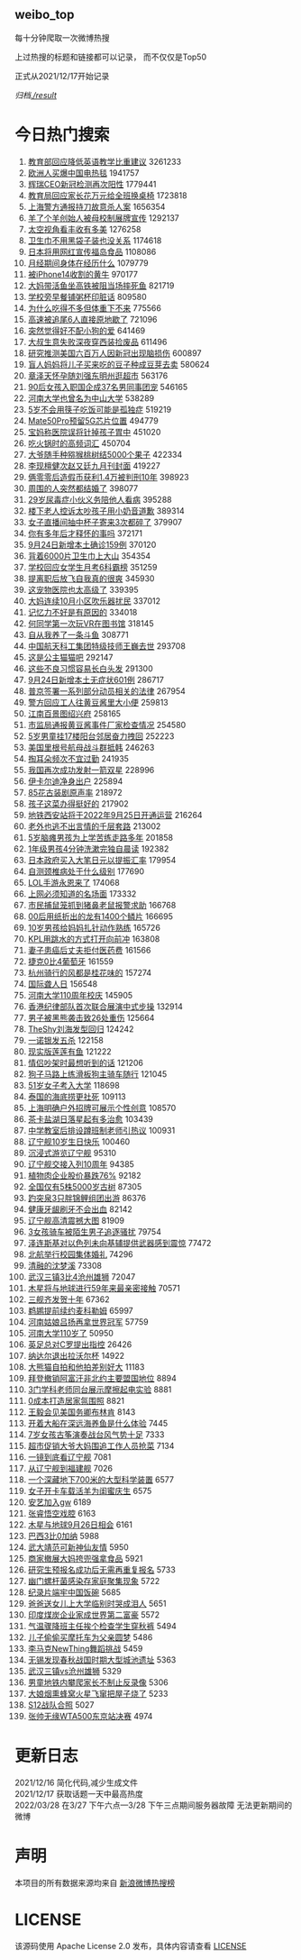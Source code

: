 weibo_top  
---
每十分钟爬取一次微博热搜  

上过热搜的标题和链接都可以记录， 而不仅仅是Top50

正式从2021/12/17开始记录  

*归档[./result](./result/)*

# 今日热门搜索  
1. [教育部回应降低英语教学比重建议](https://s.weibo.com//weibo?q=%23%E6%95%99%E8%82%B2%E9%83%A8%E5%9B%9E%E5%BA%94%E9%99%8D%E4%BD%8E%E8%8B%B1%E8%AF%AD%E6%95%99%E5%AD%A6%E6%AF%94%E9%87%8D%E5%BB%BA%E8%AE%AE%23&t=31&band_rank=1&Refer=top) 3261233
2. [欧洲人买爆中国电热毯](https://s.weibo.com//weibo?q=%23%E6%AC%A7%E6%B4%B2%E4%BA%BA%E4%B9%B0%E7%88%86%E4%B8%AD%E5%9B%BD%E7%94%B5%E7%83%AD%E6%AF%AF%23&t=31&band_rank=2&Refer=top) 1941757
3. [辉瑞CEO新冠检测再次阳性](https://s.weibo.com//weibo?q=%23%E8%BE%89%E7%91%9ECEO%E6%96%B0%E5%86%A0%E6%A3%80%E6%B5%8B%E5%86%8D%E6%AC%A1%E9%98%B3%E6%80%A7%23&t=31&band_rank=1&Refer=top) 1779441
4. [教育局回应家长花万元给全班换桌椅](https://s.weibo.com//weibo?q=%23%E6%95%99%E8%82%B2%E5%B1%80%E5%9B%9E%E5%BA%94%E5%AE%B6%E9%95%BF%E8%8A%B1%E4%B8%87%E5%85%83%E7%BB%99%E5%85%A8%E7%8F%AD%E6%8D%A2%E6%A1%8C%E6%A4%85%23&t=31&band_rank=1&Refer=top) 1723818
5. [上海警方通报持刀故意杀人案](https://s.weibo.com//weibo?q=%E4%B8%8A%E6%B5%B7%E8%AD%A6%E6%96%B9%E9%80%9A%E6%8A%A5%E6%8C%81%E5%88%80%E6%95%85%E6%84%8F%E6%9D%80%E4%BA%BA%E6%A1%88&t=31&band_rank=1&Refer=top) 1656354
6. [羊了个羊创始人被母校制展牌宣传](https://s.weibo.com//weibo?q=%23%E7%BE%8A%E4%BA%86%E4%B8%AA%E7%BE%8A%E5%88%9B%E5%A7%8B%E4%BA%BA%E8%A2%AB%E6%AF%8D%E6%A0%A1%E5%88%B6%E5%B1%95%E7%89%8C%E5%AE%A3%E4%BC%A0%23&t=31&band_rank=1&Refer=top) 1292137
7. [太空视角看丰收有多美](https://s.weibo.com//weibo?q=%23%E5%A4%AA%E7%A9%BA%E8%A7%86%E8%A7%92%E7%9C%8B%E4%B8%B0%E6%94%B6%E6%9C%89%E5%A4%9A%E7%BE%8E%23&t=31&band_rank=3&Refer=top) 1276258
8. [卫生巾不用黑袋子装也没关系](https://s.weibo.com//weibo?q=%23%E5%8D%AB%E7%94%9F%E5%B7%BE%E4%B8%8D%E7%94%A8%E9%BB%91%E8%A2%8B%E5%AD%90%E8%A3%85%E4%B9%9F%E6%B2%A1%E5%85%B3%E7%B3%BB%23&t=31&band_rank=4&Refer=top) 1174618
9. [日本将用网红宣传福岛食品](https://s.weibo.com//weibo?q=%23%E6%97%A5%E6%9C%AC%E5%B0%86%E7%94%A8%E7%BD%91%E7%BA%A2%E5%AE%A3%E4%BC%A0%E7%A6%8F%E5%B2%9B%E9%A3%9F%E5%93%81%23&t=31&band_rank=1&Refer=top) 1108086
10. [月经期间身体在经历什么](https://s.weibo.com//weibo?q=%23%E6%9C%88%E7%BB%8F%E6%9C%9F%E9%97%B4%E8%BA%AB%E4%BD%93%E5%9C%A8%E7%BB%8F%E5%8E%86%E4%BB%80%E4%B9%88%23&t=31&band_rank=5&Refer=top) 1079779
11. [被iPhone14收割的黄牛](https://s.weibo.com//weibo?q=%23%E8%A2%ABiPhone14%E6%94%B6%E5%89%B2%E7%9A%84%E9%BB%84%E7%89%9B%23&t=31&band_rank=6&Refer=top) 970177
12. [大妈带活鱼坐高铁被阻当场摔死鱼](https://s.weibo.com//weibo?q=%23%E5%A4%A7%E5%A6%88%E5%B8%A6%E6%B4%BB%E9%B1%BC%E5%9D%90%E9%AB%98%E9%93%81%E8%A2%AB%E9%98%BB%E5%BD%93%E5%9C%BA%E6%91%94%E6%AD%BB%E9%B1%BC%23&t=31&band_rank=4&Refer=top) 821719
13. [学校旁早餐铺粥杯印脏话](https://s.weibo.com//weibo?q=%23%E5%AD%A6%E6%A0%A1%E6%97%81%E6%97%A9%E9%A4%90%E9%93%BA%E7%B2%A5%E6%9D%AF%E5%8D%B0%E8%84%8F%E8%AF%9D%23&t=31&band_rank=5&Refer=top) 809580
14. [为什么吃得不多但体重下不来](https://s.weibo.com//weibo?q=%23%E4%B8%BA%E4%BB%80%E4%B9%88%E5%90%83%E5%BE%97%E4%B8%8D%E5%A4%9A%E4%BD%86%E4%BD%93%E9%87%8D%E4%B8%8B%E4%B8%8D%E6%9D%A5%23&t=31&band_rank=6&Refer=top) 775566
15. [高速被追尾6人直接原地歇了](https://s.weibo.com//weibo?q=%23%E9%AB%98%E9%80%9F%E8%A2%AB%E8%BF%BD%E5%B0%BE6%E4%BA%BA%E7%9B%B4%E6%8E%A5%E5%8E%9F%E5%9C%B0%E6%AD%87%E4%BA%86%23&t=31&band_rank=7&Refer=top) 721096
16. [突然觉得好不配小狗的爱](https://s.weibo.com//weibo?q=%23%E7%AA%81%E7%84%B6%E8%A7%89%E5%BE%97%E5%A5%BD%E4%B8%8D%E9%85%8D%E5%B0%8F%E7%8B%97%E7%9A%84%E7%88%B1%23&t=31&band_rank=10&Refer=top) 641469
17. [大叔生意失败深夜穿西装捡废品](https://s.weibo.com//weibo?q=%23%E5%A4%A7%E5%8F%94%E7%94%9F%E6%84%8F%E5%A4%B1%E8%B4%A5%E6%B7%B1%E5%A4%9C%E7%A9%BF%E8%A5%BF%E8%A3%85%E6%8D%A1%E5%BA%9F%E5%93%81%23&t=31&band_rank=9&Refer=top) 611496
18. [研究推测美国六百万人因新冠出现脑损伤](https://s.weibo.com//weibo?q=%23%E7%A0%94%E7%A9%B6%E6%8E%A8%E6%B5%8B%E7%BE%8E%E5%9B%BD%E5%85%AD%E7%99%BE%E4%B8%87%E4%BA%BA%E5%9B%A0%E6%96%B0%E5%86%A0%E5%87%BA%E7%8E%B0%E8%84%91%E6%8D%9F%E4%BC%A4%23&t=31&band_rank=7&Refer=top) 600897
19. [盲人妈妈将儿子买来吃的豆子种成豆芽去卖](https://s.weibo.com//weibo?q=%23%E7%9B%B2%E4%BA%BA%E5%A6%88%E5%A6%88%E5%B0%86%E5%84%BF%E5%AD%90%E4%B9%B0%E6%9D%A5%E5%90%83%E7%9A%84%E8%B1%86%E5%AD%90%E7%A7%8D%E6%88%90%E8%B1%86%E8%8A%BD%E5%8E%BB%E5%8D%96%23&t=31&band_rank=8&Refer=top) 580624
20. [章泽天怀孕随刘强东明州逛超市](https://s.weibo.com//weibo?q=%23%E7%AB%A0%E6%B3%BD%E5%A4%A9%E6%80%80%E5%AD%95%E9%9A%8F%E5%88%98%E5%BC%BA%E4%B8%9C%E6%98%8E%E5%B7%9E%E9%80%9B%E8%B6%85%E5%B8%82%23&t=31&band_rank=11&Refer=top) 563176
21. [90后女孩入职国企成37名男同事团宠](https://s.weibo.com//weibo?q=%2390%E5%90%8E%E5%A5%B3%E5%AD%A9%E5%85%A5%E8%81%8C%E5%9B%BD%E4%BC%81%E6%88%9037%E5%90%8D%E7%94%B7%E5%90%8C%E4%BA%8B%E5%9B%A2%E5%AE%A0%23&t=31&band_rank=5&Refer=top) 546165
22. [河南大学也曾名为中山大学](https://s.weibo.com//weibo?q=%23%E6%B2%B3%E5%8D%97%E5%A4%A7%E5%AD%A6%E4%B9%9F%E6%9B%BE%E5%90%8D%E4%B8%BA%E4%B8%AD%E5%B1%B1%E5%A4%A7%E5%AD%A6%23&t=31&band_rank=2&Refer=top) 538289
23. [5岁不会用筷子吃饭可能是孤独症](https://s.weibo.com//weibo?q=%235%E5%B2%81%E4%B8%8D%E4%BC%9A%E7%94%A8%E7%AD%B7%E5%AD%90%E5%90%83%E9%A5%AD%E5%8F%AF%E8%83%BD%E6%98%AF%E5%AD%A4%E7%8B%AC%E7%97%87%23&t=31&band_rank=7&Refer=top) 519219
24. [Mate50Pro预留5G芯片位置](https://s.weibo.com//weibo?q=%23Mate50Pro%E9%A2%84%E7%95%995G%E8%8A%AF%E7%89%87%E4%BD%8D%E7%BD%AE%23&t=31&band_rank=8&Refer=top) 494779
25. [宝妈称医院误将针掉孩子胃中](https://s.weibo.com//weibo?q=%23%E5%AE%9D%E5%A6%88%E7%A7%B0%E5%8C%BB%E9%99%A2%E8%AF%AF%E5%B0%86%E9%92%88%E6%8E%89%E5%AD%A9%E5%AD%90%E8%83%83%E4%B8%AD%23&t=31&band_rank=12&Refer=top) 451020
26. [吃火锅时的高频词汇](https://s.weibo.com//weibo?q=%23%E5%90%83%E7%81%AB%E9%94%85%E6%97%B6%E7%9A%84%E9%AB%98%E9%A2%91%E8%AF%8D%E6%B1%87%23&t=31&band_rank=7&Refer=top) 450704
27. [大爷随手种猕猴桃树结5000个果子](https://s.weibo.com//weibo?q=%23%E5%A4%A7%E7%88%B7%E9%9A%8F%E6%89%8B%E7%A7%8D%E7%8C%95%E7%8C%B4%E6%A1%83%E6%A0%91%E7%BB%935000%E4%B8%AA%E6%9E%9C%E5%AD%90%23&t=31&band_rank=12&Refer=top) 422334
28. [李现檀健次赵又廷九月刊封面](https://s.weibo.com//weibo?q=%23%E6%9D%8E%E7%8E%B0%E6%AA%80%E5%81%A5%E6%AC%A1%E8%B5%B5%E5%8F%88%E5%BB%B7%E4%B9%9D%E6%9C%88%E5%88%8A%E5%B0%81%E9%9D%A2%23&t=31&band_rank=13&Refer=top) 419227
29. [俩零零后造假币获利1.4万被判刑10年](https://s.weibo.com//weibo?q=%23%E4%BF%A9%E9%9B%B6%E9%9B%B6%E5%90%8E%E9%80%A0%E5%81%87%E5%B8%81%E8%8E%B7%E5%88%A91.4%E4%B8%87%E8%A2%AB%E5%88%A4%E5%88%9110%E5%B9%B4%23&t=31&band_rank=7&Refer=top) 398923
30. [周围的人突然都结婚了](https://s.weibo.com//weibo?q=%23%E5%91%A8%E5%9B%B4%E7%9A%84%E4%BA%BA%E7%AA%81%E7%84%B6%E9%83%BD%E7%BB%93%E5%A9%9A%E4%BA%86%23&t=31&band_rank=6&Refer=top) 398077
31. [29岁尿毒症小伙义务陪他人看病](https://s.weibo.com//weibo?q=%2329%E5%B2%81%E5%B0%BF%E6%AF%92%E7%97%87%E5%B0%8F%E4%BC%99%E4%B9%89%E5%8A%A1%E9%99%AA%E4%BB%96%E4%BA%BA%E7%9C%8B%E7%97%85%23&t=31&band_rank=15&Refer=top) 395288
32. [楼下老人控诉太吵孩子用小奶音道歉](https://s.weibo.com//weibo?q=%23%E6%A5%BC%E4%B8%8B%E8%80%81%E4%BA%BA%E6%8E%A7%E8%AF%89%E5%A4%AA%E5%90%B5%E5%AD%A9%E5%AD%90%E7%94%A8%E5%B0%8F%E5%A5%B6%E9%9F%B3%E9%81%93%E6%AD%89%23&t=31&band_rank=13&Refer=top) 389314
33. [女子直播间抽中杯子寄来3次都碎了](https://s.weibo.com//weibo?q=%23%E5%A5%B3%E5%AD%90%E7%9B%B4%E6%92%AD%E9%97%B4%E6%8A%BD%E4%B8%AD%E6%9D%AF%E5%AD%90%E5%AF%84%E6%9D%A53%E6%AC%A1%E9%83%BD%E7%A2%8E%E4%BA%86%23&t=31&band_rank=14&Refer=top) 379907
34. [你有多年后才释怀的事吗](https://s.weibo.com//weibo?q=%23%E4%BD%A0%E6%9C%89%E5%A4%9A%E5%B9%B4%E5%90%8E%E6%89%8D%E9%87%8A%E6%80%80%E7%9A%84%E4%BA%8B%E5%90%97%23&t=31&band_rank=8&Refer=top) 372171
35. [9月24日新增本土确诊159例](https://s.weibo.com//weibo?q=%239%E6%9C%8824%E6%97%A5%E6%96%B0%E5%A2%9E%E6%9C%AC%E5%9C%9F%E7%A1%AE%E8%AF%8A159%E4%BE%8B%23&t=31&band_rank=12&Refer=top) 370120
36. [背着6000片卫生巾上大山](https://s.weibo.com//weibo?q=%23%E8%83%8C%E7%9D%806000%E7%89%87%E5%8D%AB%E7%94%9F%E5%B7%BE%E4%B8%8A%E5%A4%A7%E5%B1%B1%23&t=31&band_rank=9&Refer=top) 354354
37. [学校回应女学生月考6科霸榜](https://s.weibo.com//weibo?q=%23%E5%AD%A6%E6%A0%A1%E5%9B%9E%E5%BA%94%E5%A5%B3%E5%AD%A6%E7%94%9F%E6%9C%88%E8%80%836%E7%A7%91%E9%9C%B8%E6%A6%9C%23&t=31&band_rank=8&Refer=top) 351259
38. [提离职后放飞自我真的很爽](https://s.weibo.com//weibo?q=%23%E6%8F%90%E7%A6%BB%E8%81%8C%E5%90%8E%E6%94%BE%E9%A3%9E%E8%87%AA%E6%88%91%E7%9C%9F%E7%9A%84%E5%BE%88%E7%88%BD%23&t=31&band_rank=12&Refer=top) 345930
39. [这宠物医院也太高级了](https://s.weibo.com//weibo?q=%23%E8%BF%99%E5%AE%A0%E7%89%A9%E5%8C%BB%E9%99%A2%E4%B9%9F%E5%A4%AA%E9%AB%98%E7%BA%A7%E4%BA%86%23&t=31&band_rank=12&Refer=top) 339395
40. [大妈连续10月小区吹乐器扰民](https://s.weibo.com//weibo?q=%23%E5%A4%A7%E5%A6%88%E8%BF%9E%E7%BB%AD10%E6%9C%88%E5%B0%8F%E5%8C%BA%E5%90%B9%E4%B9%90%E5%99%A8%E6%89%B0%E6%B0%91%23&t=31&band_rank=10&Refer=top) 337012
41. [记忆力不好是有原因的](https://s.weibo.com//weibo?q=%E8%AE%B0%E5%BF%86%E5%8A%9B%E4%B8%8D%E5%A5%BD%E6%98%AF%E6%9C%89%E5%8E%9F%E5%9B%A0%E7%9A%84&t=31&band_rank=16&Refer=top) 334018
42. [何同学第一次玩VR在图书馆](https://s.weibo.com//weibo?q=%23%E4%BD%95%E5%90%8C%E5%AD%A6%E7%AC%AC%E4%B8%80%E6%AC%A1%E7%8E%A9VR%E5%9C%A8%E5%9B%BE%E4%B9%A6%E9%A6%86%23&t=31&band_rank=18&Refer=top) 318145
43. [自从我养了一条斗鱼](https://s.weibo.com//weibo?q=%23%E8%87%AA%E4%BB%8E%E6%88%91%E5%85%BB%E4%BA%86%E4%B8%80%E6%9D%A1%E6%96%97%E9%B1%BC%23&t=31&band_rank=17&Refer=top) 308771
44. [中国航天科工集团特级技师王巍去世](https://s.weibo.com//weibo?q=%23%E4%B8%AD%E5%9B%BD%E8%88%AA%E5%A4%A9%E7%A7%91%E5%B7%A5%E9%9B%86%E5%9B%A2%E7%89%B9%E7%BA%A7%E6%8A%80%E5%B8%88%E7%8E%8B%E5%B7%8D%E5%8E%BB%E4%B8%96%23&t=31&band_rank=20&Refer=top) 293708
45. [这是公主猫猫吧](https://s.weibo.com//weibo?q=%23%E8%BF%99%E6%98%AF%E5%85%AC%E4%B8%BB%E7%8C%AB%E7%8C%AB%E5%90%A7%23&t=31&band_rank=8&Refer=top) 292147
46. [这些不良习惯容易长白头发](https://s.weibo.com//weibo?q=%23%E8%BF%99%E4%BA%9B%E4%B8%8D%E8%89%AF%E4%B9%A0%E6%83%AF%E5%AE%B9%E6%98%93%E9%95%BF%E7%99%BD%E5%A4%B4%E5%8F%91%23&t=31&band_rank=11&Refer=top) 291300
47. [9月24日新增本土无症状601例](https://s.weibo.com//weibo?q=%239%E6%9C%8824%E6%97%A5%E6%96%B0%E5%A2%9E%E6%9C%AC%E5%9C%9F%E6%97%A0%E7%97%87%E7%8A%B6601%E4%BE%8B%23&t=31&band_rank=14&Refer=top) 286717
48. [普京签署一系列部分动员相关的法律](https://s.weibo.com//weibo?q=%23%E6%99%AE%E4%BA%AC%E7%AD%BE%E7%BD%B2%E4%B8%80%E7%B3%BB%E5%88%97%E9%83%A8%E5%88%86%E5%8A%A8%E5%91%98%E7%9B%B8%E5%85%B3%E7%9A%84%E6%B3%95%E5%BE%8B%23&t=31&band_rank=12&Refer=top) 267954
49. [警方回应工人往黄豆酱里大小便](https://s.weibo.com//weibo?q=%23%E8%AD%A6%E6%96%B9%E5%9B%9E%E5%BA%94%E5%B7%A5%E4%BA%BA%E5%BE%80%E9%BB%84%E8%B1%86%E9%85%B1%E9%87%8C%E5%A4%A7%E5%B0%8F%E4%BE%BF%23&t=31&band_rank=13&Refer=top) 259813
50. [江南百景图绍兴府](https://s.weibo.com//weibo?q=%23%E6%B1%9F%E5%8D%97%E7%99%BE%E6%99%AF%E5%9B%BE%E7%BB%8D%E5%85%B4%E5%BA%9C%23&t=31&band_rank=14&Refer=top) 258165
51. [市监局通报黄豆酱事件厂家检查情况](https://s.weibo.com//weibo?q=%E5%B8%82%E7%9B%91%E5%B1%80%E9%80%9A%E6%8A%A5%E9%BB%84%E8%B1%86%E9%85%B1%E4%BA%8B%E4%BB%B6%E5%8E%82%E5%AE%B6%E6%A3%80%E6%9F%A5%E6%83%85%E5%86%B5&t=31&band_rank=23&Refer=top) 254580
52. [5岁男童挂17楼阳台邻居奋力拽回](https://s.weibo.com//weibo?q=%235%E5%B2%81%E7%94%B7%E7%AB%A5%E6%8C%8217%E6%A5%BC%E9%98%B3%E5%8F%B0%E9%82%BB%E5%B1%85%E5%A5%8B%E5%8A%9B%E6%8B%BD%E5%9B%9E%23&t=31&band_rank=12&Refer=top) 252223
53. [美国里根号航母战斗群抵韩](https://s.weibo.com//weibo?q=%23%E7%BE%8E%E5%9B%BD%E9%87%8C%E6%A0%B9%E5%8F%B7%E8%88%AA%E6%AF%8D%E6%88%98%E6%96%97%E7%BE%A4%E6%8A%B5%E9%9F%A9%23&t=31&band_rank=14&Refer=top) 246263
54. [掏耳朵频次不宜过勤](https://s.weibo.com//weibo?q=%23%E6%8E%8F%E8%80%B3%E6%9C%B5%E9%A2%91%E6%AC%A1%E4%B8%8D%E5%AE%9C%E8%BF%87%E5%8B%A4%23&t=31&band_rank=20&Refer=top) 241935
55. [我国再次成功发射一箭双星](https://s.weibo.com//weibo?q=%23%E6%88%91%E5%9B%BD%E5%86%8D%E6%AC%A1%E6%88%90%E5%8A%9F%E5%8F%91%E5%B0%84%E4%B8%80%E7%AE%AD%E5%8F%8C%E6%98%9F%23&t=31&band_rank=21&Refer=top) 228996
56. [伊卡尔迪净身出户](https://s.weibo.com//weibo?q=%23%E4%BC%8A%E5%8D%A1%E5%B0%94%E8%BF%AA%E5%87%80%E8%BA%AB%E5%87%BA%E6%88%B7%23&t=31&band_rank=25&Refer=top) 225894
57. [85花古装剧原声率](https://s.weibo.com//weibo?q=%2385%E8%8A%B1%E5%8F%A4%E8%A3%85%E5%89%A7%E5%8E%9F%E5%A3%B0%E7%8E%87%23&t=31&band_rank=13&Refer=top) 218972
58. [孩子这菜办得挺好的](https://s.weibo.com//weibo?q=%23%E5%AD%A9%E5%AD%90%E8%BF%99%E8%8F%9C%E5%8A%9E%E5%BE%97%E6%8C%BA%E5%A5%BD%E7%9A%84%23&t=31&band_rank=20&Refer=top) 217902
59. [地铁西安站将于2022年9月25日开通运营](https://s.weibo.com//weibo?q=%E5%9C%B0%E9%93%81%E8%A5%BF%E5%AE%89%E7%AB%99%E5%B0%86%E4%BA%8E2022%E5%B9%B49%E6%9C%8825%E6%97%A5%E5%BC%80%E9%80%9A%E8%BF%90%E8%90%A5&t=31&band_rank=21&Refer=top) 216264
60. [老外也逃不出言情的千层套路](https://s.weibo.com//weibo?q=%23%E8%80%81%E5%A4%96%E4%B9%9F%E9%80%83%E4%B8%8D%E5%87%BA%E8%A8%80%E6%83%85%E7%9A%84%E5%8D%83%E5%B1%82%E5%A5%97%E8%B7%AF%23&t=31&band_rank=18&Refer=top) 213002
61. [5岁脑瘫男孩为上学苦练走路多年](https://s.weibo.com//weibo?q=%235%E5%B2%81%E8%84%91%E7%98%AB%E7%94%B7%E5%AD%A9%E4%B8%BA%E4%B8%8A%E5%AD%A6%E8%8B%A6%E7%BB%83%E8%B5%B0%E8%B7%AF%E5%A4%9A%E5%B9%B4%23&t=31&band_rank=10&Refer=top) 201858
62. [1年级男孩4分钟洗漱完独自晨读](https://s.weibo.com//weibo?q=%231%E5%B9%B4%E7%BA%A7%E7%94%B7%E5%AD%A94%E5%88%86%E9%92%9F%E6%B4%97%E6%BC%B1%E5%AE%8C%E7%8B%AC%E8%87%AA%E6%99%A8%E8%AF%BB%23&t=31&band_rank=20&Refer=top) 192382
63. [日本政府买入大笔日元以提振汇率](https://s.weibo.com//weibo?q=%23%E6%97%A5%E6%9C%AC%E6%94%BF%E5%BA%9C%E4%B9%B0%E5%85%A5%E5%A4%A7%E7%AC%94%E6%97%A5%E5%85%83%E4%BB%A5%E6%8F%90%E6%8C%AF%E6%B1%87%E7%8E%87%23&t=31&band_rank=18&Refer=top) 179954
64. [自测颈椎病处于什么级别](https://s.weibo.com//weibo?q=%23%E8%87%AA%E6%B5%8B%E9%A2%88%E6%A4%8E%E7%97%85%E5%A4%84%E4%BA%8E%E4%BB%80%E4%B9%88%E7%BA%A7%E5%88%AB%23&t=31&band_rank=22&Refer=top) 177690
65. [LOL手游永恩来了](https://s.weibo.com//weibo?q=%23LOL%E6%89%8B%E6%B8%B8%E6%B0%B8%E6%81%A9%E6%9D%A5%E4%BA%86%23&t=31&band_rank=25&Refer=top) 174068
66. [上网必须知道的名场面](https://s.weibo.com//weibo?q=%23%E4%B8%8A%E7%BD%91%E5%BF%85%E9%A1%BB%E7%9F%A5%E9%81%93%E7%9A%84%E5%90%8D%E5%9C%BA%E9%9D%A2%23&t=31&band_rank=23&Refer=top) 173332
67. [市民捕鼠笼抓到猪鼻老鼠报警求助](https://s.weibo.com//weibo?q=%23%E5%B8%82%E6%B0%91%E6%8D%95%E9%BC%A0%E7%AC%BC%E6%8A%93%E5%88%B0%E7%8C%AA%E9%BC%BB%E8%80%81%E9%BC%A0%E6%8A%A5%E8%AD%A6%E6%B1%82%E5%8A%A9%23&t=31&band_rank=33&Refer=top) 166768
68. [00后用纸折出的龙有1400个鳞片](https://s.weibo.com//weibo?q=%2300%E5%90%8E%E7%94%A8%E7%BA%B8%E6%8A%98%E5%87%BA%E7%9A%84%E9%BE%99%E6%9C%891400%E4%B8%AA%E9%B3%9E%E7%89%87%23&t=31&band_rank=28&Refer=top) 166695
69. [10岁男孩给妈妈扎针动作熟练](https://s.weibo.com//weibo?q=%2310%E5%B2%81%E7%94%B7%E5%AD%A9%E7%BB%99%E5%A6%88%E5%A6%88%E6%89%8E%E9%92%88%E5%8A%A8%E4%BD%9C%E7%86%9F%E7%BB%83%23&t=31&band_rank=28&Refer=top) 165726
70. [KPL用跳水的方式打开向前冲](https://s.weibo.com//weibo?q=%23KPL%E7%94%A8%E8%B7%B3%E6%B0%B4%E7%9A%84%E6%96%B9%E5%BC%8F%E6%89%93%E5%BC%80%E5%90%91%E5%89%8D%E5%86%B2%23&t=31&band_rank=34&Refer=top) 163808
71. [妻子患癌后丈夫拒付医药费](https://s.weibo.com//weibo?q=%23%E5%A6%BB%E5%AD%90%E6%82%A3%E7%99%8C%E5%90%8E%E4%B8%88%E5%A4%AB%E6%8B%92%E4%BB%98%E5%8C%BB%E8%8D%AF%E8%B4%B9%23&t=31&band_rank=24&Refer=top) 161566
72. [捷克0比4葡萄牙](https://s.weibo.com//weibo?q=%23%E6%8D%B7%E5%85%8B0%E6%AF%944%E8%91%A1%E8%90%84%E7%89%99%23&t=31&band_rank=21&Refer=top) 161559
73. [杭州骑行的风都是桂花味的](https://s.weibo.com//weibo?q=%23%E6%9D%AD%E5%B7%9E%E9%AA%91%E8%A1%8C%E7%9A%84%E9%A3%8E%E9%83%BD%E6%98%AF%E6%A1%82%E8%8A%B1%E5%91%B3%E7%9A%84%23&t=31&band_rank=29&Refer=top) 157274
74. [国际聋人日](https://s.weibo.com//weibo?q=%23%E5%9B%BD%E9%99%85%E8%81%8B%E4%BA%BA%E6%97%A5%23&t=31&band_rank=30&Refer=top) 156548
75. [河南大学110周年校庆](https://s.weibo.com//weibo?q=%23%E6%B2%B3%E5%8D%97%E5%A4%A7%E5%AD%A6110%E5%91%A8%E5%B9%B4%E6%A0%A1%E5%BA%86%23&t=31&band_rank=29&Refer=top) 145905
76. [香港纪律部队首次联合展演中式步操](https://s.weibo.com//weibo?q=%23%E9%A6%99%E6%B8%AF%E7%BA%AA%E5%BE%8B%E9%83%A8%E9%98%9F%E9%A6%96%E6%AC%A1%E8%81%94%E5%90%88%E5%B1%95%E6%BC%94%E4%B8%AD%E5%BC%8F%E6%AD%A5%E6%93%8D%23&t=31&band_rank=26&Refer=top) 132914
77. [男子被黑熊袭击致26处重伤](https://s.weibo.com//weibo?q=%23%E7%94%B7%E5%AD%90%E8%A2%AB%E9%BB%91%E7%86%8A%E8%A2%AD%E5%87%BB%E8%87%B426%E5%A4%84%E9%87%8D%E4%BC%A4%23&t=31&band_rank=28&Refer=top) 125664
78. [TheShy刘海发型回归](https://s.weibo.com//weibo?q=%23TheShy%E5%88%98%E6%B5%B7%E5%8F%91%E5%9E%8B%E5%9B%9E%E5%BD%92%23&t=31&band_rank=29&Refer=top) 124242
79. [一诺银发五杀](https://s.weibo.com//weibo?q=%23%E4%B8%80%E8%AF%BA%E9%93%B6%E5%8F%91%E4%BA%94%E6%9D%80%23&t=31&band_rank=30&Refer=top) 122158
80. [现实版莲莲有鱼](https://s.weibo.com//weibo?q=%23%E7%8E%B0%E5%AE%9E%E7%89%88%E8%8E%B2%E8%8E%B2%E6%9C%89%E9%B1%BC%23&t=31&band_rank=24&Refer=top) 121222
81. [情侣吵架时最想听到的话](https://s.weibo.com//weibo?q=%23%E6%83%85%E4%BE%A3%E5%90%B5%E6%9E%B6%E6%97%B6%E6%9C%80%E6%83%B3%E5%90%AC%E5%88%B0%E7%9A%84%E8%AF%9D%23&t=31&band_rank=29&Refer=top) 121206
82. [狗子马路上练滑板狗主骑车随行](https://s.weibo.com//weibo?q=%23%E7%8B%97%E5%AD%90%E9%A9%AC%E8%B7%AF%E4%B8%8A%E7%BB%83%E6%BB%91%E6%9D%BF%E7%8B%97%E4%B8%BB%E9%AA%91%E8%BD%A6%E9%9A%8F%E8%A1%8C%23&t=31&band_rank=30&Refer=top) 121045
83. [51岁女子考入大学](https://s.weibo.com//weibo?q=%2351%E5%B2%81%E5%A5%B3%E5%AD%90%E8%80%83%E5%85%A5%E5%A4%A7%E5%AD%A6%23&t=31&band_rank=18&Refer=top) 118698
84. [泰国的海底捞更社死](https://s.weibo.com//weibo?q=%23%E6%B3%B0%E5%9B%BD%E7%9A%84%E6%B5%B7%E5%BA%95%E6%8D%9E%E6%9B%B4%E7%A4%BE%E6%AD%BB%23&t=31&band_rank=32&Refer=top) 109113
85. [上海明确户外招牌可展示个性创意](https://s.weibo.com//weibo?q=%23%E4%B8%8A%E6%B5%B7%E6%98%8E%E7%A1%AE%E6%88%B7%E5%A4%96%E6%8B%9B%E7%89%8C%E5%8F%AF%E5%B1%95%E7%A4%BA%E4%B8%AA%E6%80%A7%E5%88%9B%E6%84%8F%23&t=31&band_rank=33&Refer=top) 108570
86. [茶卡盐湖日落星起有多治愈](https://s.weibo.com//weibo?q=%23%E8%8C%B6%E5%8D%A1%E7%9B%90%E6%B9%96%E6%97%A5%E8%90%BD%E6%98%9F%E8%B5%B7%E6%9C%89%E5%A4%9A%E6%B2%BB%E6%84%88%23&t=31&band_rank=45&Refer=top) 103439
87. [中学教室后排设蹲班制老师引热议](https://s.weibo.com//weibo?q=%23%E4%B8%AD%E5%AD%A6%E6%95%99%E5%AE%A4%E5%90%8E%E6%8E%92%E8%AE%BE%E8%B9%B2%E7%8F%AD%E5%88%B6%E8%80%81%E5%B8%88%E5%BC%95%E7%83%AD%E8%AE%AE%23&t=31&band_rank=35&Refer=top) 100931
88. [辽宁舰10岁生日快乐](https://s.weibo.com//weibo?q=%23%E8%BE%BD%E5%AE%81%E8%88%B010%E5%B2%81%E7%94%9F%E6%97%A5%E5%BF%AB%E4%B9%90%23&t=31&band_rank=39&Refer=top) 100460
89. [沉浸式游览辽宁舰](https://s.weibo.com//weibo?q=%23%E6%B2%89%E6%B5%B8%E5%BC%8F%E6%B8%B8%E8%A7%88%E8%BE%BD%E5%AE%81%E8%88%B0%23&t=31&band_rank=41&Refer=top) 95310
90. [辽宁舰交接入列10周年](https://s.weibo.com//weibo?q=%E8%BE%BD%E5%AE%81%E8%88%B0%E4%BA%A4%E6%8E%A5%E5%85%A5%E5%88%9710%E5%91%A8%E5%B9%B4&t=31&band_rank=39&Refer=top) 94385
91. [植物肉企业股价暴跌76%](https://s.weibo.com//weibo?q=%23%E6%A4%8D%E7%89%A9%E8%82%89%E4%BC%81%E4%B8%9A%E8%82%A1%E4%BB%B7%E6%9A%B4%E8%B7%8C76%25%23&t=31&band_rank=36&Refer=top) 92182
92. [全国仅有5株5000岁古树](https://s.weibo.com//weibo?q=%23%E5%85%A8%E5%9B%BD%E4%BB%85%E6%9C%895%E6%A0%AA5000%E5%B2%81%E5%8F%A4%E6%A0%91%23&t=31&band_rank=37&Refer=top) 87305
93. [趵突泉3只胖锦鲤组团出游](https://s.weibo.com//weibo?q=%23%E8%B6%B5%E7%AA%81%E6%B3%893%E5%8F%AA%E8%83%96%E9%94%A6%E9%B2%A4%E7%BB%84%E5%9B%A2%E5%87%BA%E6%B8%B8%23&t=31&band_rank=38&Refer=top) 86376
94. [健康牙龈刷牙不会出血](https://s.weibo.com//weibo?q=%23%E5%81%A5%E5%BA%B7%E7%89%99%E9%BE%88%E5%88%B7%E7%89%99%E4%B8%8D%E4%BC%9A%E5%87%BA%E8%A1%80%23&t=31&band_rank=39&Refer=top) 82142
95. [辽宁舰高清震撼大图](https://s.weibo.com//weibo?q=%23%E8%BE%BD%E5%AE%81%E8%88%B0%E9%AB%98%E6%B8%85%E9%9C%87%E6%92%BC%E5%A4%A7%E5%9B%BE%23&t=31&band_rank=43&Refer=top) 81909
96. [3女孩骑车被陌生男子追逐骚扰](https://s.weibo.com//weibo?q=%233%E5%A5%B3%E5%AD%A9%E9%AA%91%E8%BD%A6%E8%A2%AB%E9%99%8C%E7%94%9F%E7%94%B7%E5%AD%90%E8%BF%BD%E9%80%90%E9%AA%9A%E6%89%B0%23&t=31&band_rank=41&Refer=top) 79754
97. [泽连斯基对以色列未向基辅提供武器感到震惊](https://s.weibo.com//weibo?q=%23%E6%B3%BD%E8%BF%9E%E6%96%AF%E5%9F%BA%E5%AF%B9%E4%BB%A5%E8%89%B2%E5%88%97%E6%9C%AA%E5%90%91%E5%9F%BA%E8%BE%85%E6%8F%90%E4%BE%9B%E6%AD%A6%E5%99%A8%E6%84%9F%E5%88%B0%E9%9C%87%E6%83%8A%23&t=31&band_rank=42&Refer=top) 77472
98. [北航举行校园集体婚礼](https://s.weibo.com//weibo?q=%23%E5%8C%97%E8%88%AA%E4%B8%BE%E8%A1%8C%E6%A0%A1%E5%9B%AD%E9%9B%86%E4%BD%93%E5%A9%9A%E7%A4%BC%23&t=31&band_rank=45&Refer=top) 74296
99. [清融的沈梦溪](https://s.weibo.com//weibo?q=%23%E6%B8%85%E8%9E%8D%E7%9A%84%E6%B2%88%E6%A2%A6%E6%BA%AA%23&t=31&band_rank=46&Refer=top) 73308
100. [武汉三镇3比4沧州雄狮](https://s.weibo.com//weibo?q=%23%E6%AD%A6%E6%B1%89%E4%B8%89%E9%95%873%E6%AF%944%E6%B2%A7%E5%B7%9E%E9%9B%84%E7%8B%AE%23&t=31&band_rank=46&Refer=top) 72047
101. [木星将与地球进行59年来最亲密接触](https://s.weibo.com//weibo?q=%23%E6%9C%A8%E6%98%9F%E5%B0%86%E4%B8%8E%E5%9C%B0%E7%90%83%E8%BF%9B%E8%A1%8C59%E5%B9%B4%E6%9D%A5%E6%9C%80%E4%BA%B2%E5%AF%86%E6%8E%A5%E8%A7%A6%23&t=31&band_rank=42&Refer=top) 70571
102. [三舰齐发贺十年](https://s.weibo.com//weibo?q=%23%E4%B8%89%E8%88%B0%E9%BD%90%E5%8F%91%E8%B4%BA%E5%8D%81%E5%B9%B4%23&t=31&band_rank=44&Refer=top) 67362
103. [鹈鹕提前续约麦科勒姆](https://s.weibo.com//weibo?q=%23%E9%B9%88%E9%B9%95%E6%8F%90%E5%89%8D%E7%BB%AD%E7%BA%A6%E9%BA%A6%E7%A7%91%E5%8B%92%E5%A7%86%23&t=31&band_rank=45&Refer=top) 65997
104. [河南姑娘吕扬再拿世界冠军](https://s.weibo.com//weibo?q=%23%E6%B2%B3%E5%8D%97%E5%A7%91%E5%A8%98%E5%90%95%E6%89%AC%E5%86%8D%E6%8B%BF%E4%B8%96%E7%95%8C%E5%86%A0%E5%86%9B%23&t=31&band_rank=50&Refer=top) 57759
105. [河南大学110岁了](https://s.weibo.com//weibo?q=%23%E6%B2%B3%E5%8D%97%E5%A4%A7%E5%AD%A6110%E5%B2%81%E4%BA%86%23&t=31&band_rank=46&Refer=top) 50950
106. [英足总对C罗提出指控](https://s.weibo.com//weibo?q=%23%E8%8B%B1%E8%B6%B3%E6%80%BB%E5%AF%B9C%E7%BD%97%E6%8F%90%E5%87%BA%E6%8C%87%E6%8E%A7%23&t=31&band_rank=46&Refer=top) 26426
107. [纳达尔退出拉沃尔杯](https://s.weibo.com//weibo?q=%23%E7%BA%B3%E8%BE%BE%E5%B0%94%E9%80%80%E5%87%BA%E6%8B%89%E6%B2%83%E5%B0%94%E6%9D%AF%23&t=31&band_rank=49&Refer=top) 14922
108. [大熊猫自拍和他拍差别好大](https://s.weibo.com//weibo?q=%E5%A4%A7%E7%86%8A%E7%8C%AB%E8%87%AA%E6%8B%8D%E5%92%8C%E4%BB%96%E6%8B%8D%E5%B7%AE%E5%88%AB%E5%A5%BD%E5%A4%A7&t=31&band_rank=42&Refer=top) 11183
109. [拜登撤销阿富汗非北约主要盟国地位](https://s.weibo.com//weibo?q=%E6%8B%9C%E7%99%BB%E6%92%A4%E9%94%80%E9%98%BF%E5%AF%8C%E6%B1%97%E9%9D%9E%E5%8C%97%E7%BA%A6%E4%B8%BB%E8%A6%81%E7%9B%9F%E5%9B%BD%E5%9C%B0%E4%BD%8D&t=31&band_rank=47&Refer=top) 8894
110. [3门学科老师同台展示摩擦起电实验](https://s.weibo.com//weibo?q=%233%E9%97%A8%E5%AD%A6%E7%A7%91%E8%80%81%E5%B8%88%E5%90%8C%E5%8F%B0%E5%B1%95%E7%A4%BA%E6%91%A9%E6%93%A6%E8%B5%B7%E7%94%B5%E5%AE%9E%E9%AA%8C%23&t=31&band_rank=48&Refer=top) 8881
111. [0成本打造居家氛围照](https://s.weibo.com//weibo?q=%230%E6%88%90%E6%9C%AC%E6%89%93%E9%80%A0%E5%B1%85%E5%AE%B6%E6%B0%9B%E5%9B%B4%E7%85%A7%23&t=31&band_rank=49&Refer=top) 8821
112. [王毅会见美国务卿布林肯](https://s.weibo.com//weibo?q=%23%E7%8E%8B%E6%AF%85%E4%BC%9A%E8%A7%81%E7%BE%8E%E5%9B%BD%E5%8A%A1%E5%8D%BF%E5%B8%83%E6%9E%97%E8%82%AF%23&t=31&band_rank=50&Refer=top) 8143
113. [开着大船在深远海养鱼是什么体验](https://s.weibo.com//weibo?q=%23%E5%BC%80%E7%9D%80%E5%A4%A7%E8%88%B9%E5%9C%A8%E6%B7%B1%E8%BF%9C%E6%B5%B7%E5%85%BB%E9%B1%BC%E6%98%AF%E4%BB%80%E4%B9%88%E4%BD%93%E9%AA%8C%23&t=31&band_rank=48&Refer=top) 7445
114. [7岁女孩古筝演奏战台风气势十足](https://s.weibo.com//weibo?q=%237%E5%B2%81%E5%A5%B3%E5%AD%A9%E5%8F%A4%E7%AD%9D%E6%BC%94%E5%A5%8F%E6%88%98%E5%8F%B0%E9%A3%8E%E6%B0%94%E5%8A%BF%E5%8D%81%E8%B6%B3%23&t=31&band_rank=50&Refer=top) 7333
115. [超市促销大爷大妈围追工作人员抢菜](https://s.weibo.com//weibo?q=%23%E8%B6%85%E5%B8%82%E4%BF%83%E9%94%80%E5%A4%A7%E7%88%B7%E5%A4%A7%E5%A6%88%E5%9B%B4%E8%BF%BD%E5%B7%A5%E4%BD%9C%E4%BA%BA%E5%91%98%E6%8A%A2%E8%8F%9C%23&t=31&band_rank=47&Refer=top) 7134
116. [一镜到底看辽宁舰](https://s.weibo.com//weibo?q=%23%E4%B8%80%E9%95%9C%E5%88%B0%E5%BA%95%E7%9C%8B%E8%BE%BD%E5%AE%81%E8%88%B0%23&t=31&band_rank=49&Refer=top) 7081
117. [从辽宁舰到福建舰](https://s.weibo.com//weibo?q=%23%E4%BB%8E%E8%BE%BD%E5%AE%81%E8%88%B0%E5%88%B0%E7%A6%8F%E5%BB%BA%E8%88%B0%23&t=31&band_rank=50&Refer=top) 7026
118. [一个深藏地下700米的大型科学装置](https://s.weibo.com//weibo?q=%23%E4%B8%80%E4%B8%AA%E6%B7%B1%E8%97%8F%E5%9C%B0%E4%B8%8B700%E7%B1%B3%E7%9A%84%E5%A4%A7%E5%9E%8B%E7%A7%91%E5%AD%A6%E8%A3%85%E7%BD%AE%23&t=31&band_rank=49&Refer=top) 6577
119. [女子开卡车载活羊为闺蜜庆生](https://s.weibo.com//weibo?q=%23%E5%A5%B3%E5%AD%90%E5%BC%80%E5%8D%A1%E8%BD%A6%E8%BD%BD%E6%B4%BB%E7%BE%8A%E4%B8%BA%E9%97%BA%E8%9C%9C%E5%BA%86%E7%94%9F%23&t=31&band_rank=50&Refer=top) 6575
120. [安艺加入gw](https://s.weibo.com//weibo?q=%23%E5%AE%89%E8%89%BA%E5%8A%A0%E5%85%A5gw%23&t=31&band_rank=50&Refer=top) 6189
121. [张睿悟空戏腔](https://s.weibo.com//weibo?q=%23%E5%BC%A0%E7%9D%BF%E6%82%9F%E7%A9%BA%E6%88%8F%E8%85%94%23&t=31&band_rank=45&Refer=top) 6163
122. [木星与地球9月26日相会](https://s.weibo.com//weibo?q=%23%E6%9C%A8%E6%98%9F%E4%B8%8E%E5%9C%B0%E7%90%839%E6%9C%8826%E6%97%A5%E7%9B%B8%E4%BC%9A%23&t=31&band_rank=44&Refer=top) 6161
123. [巴西3比0加纳](https://s.weibo.com//weibo?q=%E5%B7%B4%E8%A5%BF3%E6%AF%940%E5%8A%A0%E7%BA%B3&t=31&band_rank=45&Refer=top) 5988
124. [武大靖范可新神仙友情](https://s.weibo.com//weibo?q=%23%E6%AD%A6%E5%A4%A7%E9%9D%96%E8%8C%83%E5%8F%AF%E6%96%B0%E7%A5%9E%E4%BB%99%E5%8F%8B%E6%83%85%23&t=31&band_rank=48&Refer=top) 5950
125. [商家撤展大妈挎兜强拿食品](https://s.weibo.com//weibo?q=%23%E5%95%86%E5%AE%B6%E6%92%A4%E5%B1%95%E5%A4%A7%E5%A6%88%E6%8C%8E%E5%85%9C%E5%BC%BA%E6%8B%BF%E9%A3%9F%E5%93%81%23&t=31&band_rank=50&Refer=top) 5921
126. [研究生预报名成功后无需再重复报名](https://s.weibo.com//weibo?q=%23%E7%A0%94%E7%A9%B6%E7%94%9F%E9%A2%84%E6%8A%A5%E5%90%8D%E6%88%90%E5%8A%9F%E5%90%8E%E6%97%A0%E9%9C%80%E5%86%8D%E9%87%8D%E5%A4%8D%E6%8A%A5%E5%90%8D%23&t=31&band_rank=46&Refer=top) 5733
127. [幽门螺杆菌感染存家庭聚集现象](https://s.weibo.com//weibo?q=%23%E5%B9%BD%E9%97%A8%E8%9E%BA%E6%9D%86%E8%8F%8C%E6%84%9F%E6%9F%93%E5%AD%98%E5%AE%B6%E5%BA%AD%E8%81%9A%E9%9B%86%E7%8E%B0%E8%B1%A1%23&t=31&band_rank=46&Refer=top) 5722
128. [纪录片端牢中国饭碗](https://s.weibo.com//weibo?q=%23%E7%BA%AA%E5%BD%95%E7%89%87%E7%AB%AF%E7%89%A2%E4%B8%AD%E5%9B%BD%E9%A5%AD%E7%A2%97%23&t=31&band_rank=50&Refer=top) 5685
129. [爸爸送女儿上大学临别时哭成泪人](https://s.weibo.com//weibo?q=%23%E7%88%B8%E7%88%B8%E9%80%81%E5%A5%B3%E5%84%BF%E4%B8%8A%E5%A4%A7%E5%AD%A6%E4%B8%B4%E5%88%AB%E6%97%B6%E5%93%AD%E6%88%90%E6%B3%AA%E4%BA%BA%23&t=31&band_rank=50&Refer=top) 5651
130. [印度煤炭企业家成世界第二富豪](https://s.weibo.com//weibo?q=%23%E5%8D%B0%E5%BA%A6%E7%85%A4%E7%82%AD%E4%BC%81%E4%B8%9A%E5%AE%B6%E6%88%90%E4%B8%96%E7%95%8C%E7%AC%AC%E4%BA%8C%E5%AF%8C%E8%B1%AA%23&t=31&band_rank=46&Refer=top) 5572
131. [气温骤降班主任挨个检查学生穿秋裤](https://s.weibo.com//weibo?q=%23%E6%B0%94%E6%B8%A9%E9%AA%A4%E9%99%8D%E7%8F%AD%E4%B8%BB%E4%BB%BB%E6%8C%A8%E4%B8%AA%E6%A3%80%E6%9F%A5%E5%AD%A6%E7%94%9F%E7%A9%BF%E7%A7%8B%E8%A3%A4%23&t=31&band_rank=45&Refer=top) 5494
132. [儿子偷偷买摩托车为父亲圆梦](https://s.weibo.com//weibo?q=%23%E5%84%BF%E5%AD%90%E5%81%B7%E5%81%B7%E4%B9%B0%E6%91%A9%E6%89%98%E8%BD%A6%E4%B8%BA%E7%88%B6%E4%BA%B2%E5%9C%86%E6%A2%A6%23&t=31&band_rank=48&Refer=top) 5486
133. [李马克NewThing舞蹈挑战](https://s.weibo.com//weibo?q=%23%E6%9D%8E%E9%A9%AC%E5%85%8BNewThing%E8%88%9E%E8%B9%88%E6%8C%91%E6%88%98%23&t=31&band_rank=49&Refer=top) 5459
134. [无锡发现春秋战国时期大型城池遗址](https://s.weibo.com//weibo?q=%23%E6%97%A0%E9%94%A1%E5%8F%91%E7%8E%B0%E6%98%A5%E7%A7%8B%E6%88%98%E5%9B%BD%E6%97%B6%E6%9C%9F%E5%A4%A7%E5%9E%8B%E5%9F%8E%E6%B1%A0%E9%81%97%E5%9D%80%23&t=31&band_rank=50&Refer=top) 5363
135. [武汉三镇vs沧州雄狮](https://s.weibo.com//weibo?q=%23%E6%AD%A6%E6%B1%89%E4%B8%89%E9%95%87vs%E6%B2%A7%E5%B7%9E%E9%9B%84%E7%8B%AE%23&t=31&band_rank=50&Refer=top) 5329
136. [男童地铁内攀爬家长不制止反录像](https://s.weibo.com//weibo?q=%23%E7%94%B7%E7%AB%A5%E5%9C%B0%E9%93%81%E5%86%85%E6%94%80%E7%88%AC%E5%AE%B6%E9%95%BF%E4%B8%8D%E5%88%B6%E6%AD%A2%E5%8F%8D%E5%BD%95%E5%83%8F%23&t=31&band_rank=49&Refer=top) 5306
137. [大娘烟熏蜂窝火星飞窜把屋子烧了](https://s.weibo.com//weibo?q=%23%E5%A4%A7%E5%A8%98%E7%83%9F%E7%86%8F%E8%9C%82%E7%AA%9D%E7%81%AB%E6%98%9F%E9%A3%9E%E7%AA%9C%E6%8A%8A%E5%B1%8B%E5%AD%90%E7%83%A7%E4%BA%86%23&t=31&band_rank=48&Refer=top) 5233
138. [S12战队合照](https://s.weibo.com//weibo?q=%23S12%E6%88%98%E9%98%9F%E5%90%88%E7%85%A7%23&t=31&band_rank=48&Refer=top) 5027
139. [张帅无缘WTA500东京站决赛](https://s.weibo.com//weibo?q=%23%E5%BC%A0%E5%B8%85%E6%97%A0%E7%BC%98WTA500%E4%B8%9C%E4%BA%AC%E7%AB%99%E5%86%B3%E8%B5%9B%23&t=31&band_rank=49&Refer=top) 4974
# 更新日志  
2021/12/16  简化代码,减少生成文件  
2021/12/17  获取话题一天中最高热度  
2022/03/28  在3/27 下午六点—3/28 下午三点期间服务器故障 无法更新期间的微博  
# 声明  
本项目的所有数据来源均来自 [新浪微博热搜榜](https://s.weibo.com/top/summary)  

# LICENSE
该源码使用 Apache License 2.0 发布，具体内容请查看 [LICENSE](./LICENSE)
